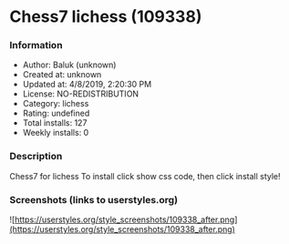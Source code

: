 # Chess7 lichess (109338)

### Information
- Author: Baluk (unknown)
- Created at: unknown
- Updated at: 4/8/2019, 2:20:30 PM
- License: NO-REDISTRIBUTION
- Category: lichess
- Rating: undefined
- Total installs: 127
- Weekly installs: 0


### Description
Chess7 for lichess
To install click show css code, then click install style!


### Screenshots (links to userstyles.org)
![https://userstyles.org/style_screenshots/109338_after.png](https://userstyles.org/style_screenshots/109338_after.png)


